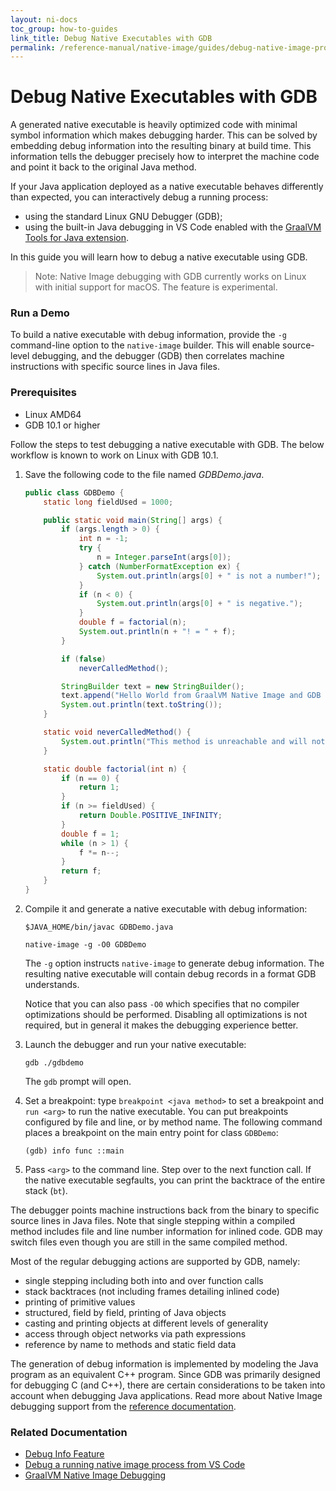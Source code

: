 ```yaml
---
layout: ni-docs
toc_group: how-to-guides
link_title: Debug Native Executables with GDB
permalink: /reference-manual/native-image/guides/debug-native-image-process/
---
```


# Debug Native Executables with GDB

A generated native executable is heavily optimized code with minimal symbol information which makes debugging harder.
This can be solved by embedding debug information into the resulting binary at build time.
This information tells the debugger precisely how to interpret the machine code and point it back to the original Java method.

If your Java application deployed as a native executable behaves differently than expected, you can interactively debug a running process:

- using the standard Linux GNU Debugger (GDB);
- using the built-in Java debugging in VS Code enabled with the [GraalVM Tools for Java extension](https://marketplace.visualstudio.com/items?itemName=oracle-labs-graalvm.graalvm).

In this guide you will learn how to debug a native executable using GDB. 

> Note: Native Image debugging with GDB currently works on Linux with initial support for macOS. The feature is experimental.

### Run a Demo

To build a native executable with debug information, provide the `-g` command-line option to the `native-image` builder.
This will enable source-level debugging, and the debugger (GDB) then correlates machine instructions with specific source lines in Java files. 

### Prerequisites

- Linux AMD64
- GDB 10.1 or higher

Follow the steps to test debugging a native executable with GDB. The below workflow is known to work on Linux with GDB 10.1.

1. Save the following code to the file named _GDBDemo.java_.

    ```java
    public class GDBDemo {
        static long fieldUsed = 1000;

        public static void main(String[] args) {
            if (args.length > 0) {
                int n = -1;
                try {
                    n = Integer.parseInt(args[0]);
                } catch (NumberFormatException ex) {
                    System.out.println(args[0] + " is not a number!");
                }
                if (n < 0) {
                    System.out.println(args[0] + " is negative.");
                }
                double f = factorial(n);
                System.out.println(n + "! = " + f);
            } 

            if (false)
                neverCalledMethod();

            StringBuilder text = new StringBuilder();
            text.append("Hello World from GraalVM Native Image and GDB in Java.\n");
            System.out.println(text.toString());
        }

        static void neverCalledMethod() {
            System.out.println("This method is unreachable and will not be included in the native executable.");
        }

        static double factorial(int n) {
            if (n == 0) {
                return 1;
            }
            if (n >= fieldUsed) {
                return Double.POSITIVE_INFINITY;
            }
            double f = 1;
            while (n > 1) {
                f *= n--;
            }
            return f;
        }
    }
    ```

2. Compile it and generate a native executable with debug information:

    ```shell 
    $JAVA_HOME/bin/javac GDBDemo.java
    ```
    ```shell
    native-image -g -O0 GDBDemo
    ```
    The `-g` option instructs `native-image` to generate debug information. The resulting native executable will contain debug records in a format GDB understands.

    Notice that you can also pass `-O0` which specifies that no compiler optimizations should be performed. Disabling all optimizations is not required, but in general it makes the debugging experience better.

3. Launch the debugger and run your native executable:

    ```shell
    gdb ./gdbdemo
    ```
    The `gdb` prompt will open.
 
4. Set a breakpoint: type `breakpoint <java method>` to set a breakpoint and `run <arg>` to run the native executable. You can put breakpoints configured by file and line, or by method name. The following command places a breakpoint on the main entry point for class `GDBDemo`:

    ```
    (gdb) info func ::main
    ```

    <!-- ```
    (gdb) args.length > 0
    ``` -->
5. Pass `<arg>` to the command line. Step over to the next function call. If the native executable segfaults, you can print the backtrace of the entire stack (`bt`).

The debugger points machine instructions back from the binary to specific source lines in Java files. Note that single stepping within a compiled method includes file and line number information for inlined code. GDB may switch files even though you are still in the same compiled method.

Most of the regular debugging actions are supported by GDB, namely:

  - single stepping including both into and over function calls
  - stack backtraces (not including frames detailing inlined code)
  - printing of primitive values
  - structured, field by field, printing of Java objects
  - casting and printing objects at different levels of generality
  - access through object networks via path expressions
  - reference by name to methods and static field data

The generation of debug information is implemented by modeling the Java program as an equivalent C++ program.  Since GDB was primarily designed for debugging C (and C++), there are certain considerations to be taken into account when debugging Java applications. 
Read more about Native Image debugging support from the [reference documentation](../DebugInfo.md#special-considerations-for-debugging-java-from-gdb).

### Related Documentation

- [Debug Info Feature](../DebugInfo.md)
- [Debug a running native image process from VS Code](../../../tools/vscode/graalvm/native-image-debugging.md)
- [GraalVM Native Image Debugging](https://luna.oracle.com/lab/cbe9d331-5dbc-4300-a5ca-20b88346cbcf)